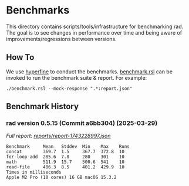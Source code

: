 # Benchmarks

This directory contains scripts/tools/infrastructure for benchmarking rad. The goal is to see changes in performance over time and being aware of improvements/regressions between versions.

## How To

We use [hyperfine](https://github.com/sharkdp/hyperfine) to conduct the benchmarks. [benchmark.rsl](./benchmark.rsl) can be invoked to run the benchmark suite & report. For example:

```
./benchmark.rsl --mock-response ".*:report.json"
```

## Benchmark History

### rad version 0.5.15 (Commit a6bb304) (2025-03-29)

*Full report: [reports/report-1743228997.json](reports/report-1743228997.json)*

```
Benchmark     Mean   Stddev  Min    Max    Runs 
concat        369.7  1.5     367.7  372.8  10    
for-loop-add  285.6  7.8     280    301    10    
math          511.9  15.7    500.6  541    10    
read-file     406.3  8.5     401.2  429.9  10    
Times in milliseconds
Apple M2 Pro (10 cores) 16 GB macOS 15.3.2
```
